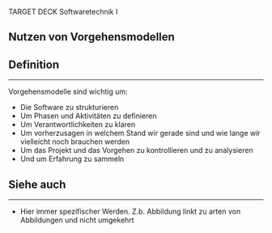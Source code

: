
TARGET DECK
Softwaretechnik I

Nutzen von Vorgehensmodellen
--
## Definition
***
Vorgehensmodelle sind wichtig um:
- Die Software zu strukturieren
- Um Phasen und Aktivitäten zu definieren
- Um Verantwortlichkeiten zu klaren
- Um vorherzusagen in welchem Stand wir gerade sind und wie lange wir vielleicht noch brauchen werden
- Um das Projekt und das Vorgehen zu kontrollieren und zu analysieren
- Und um Erfahrung zu sammeln
## Siehe auch
***
* Hier immer spezifischer Werden. Z.b. Abbildung linkt zu arten von Abbildungen und nicht umgekehrt